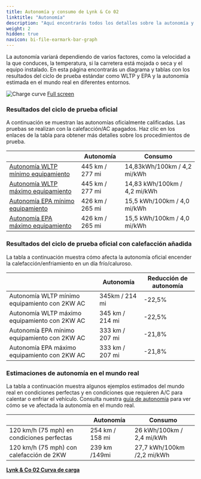 ```yaml
---
title: Autonomía y consumo de Lynk & Co 02
linktitle: "Autonomía"
description: "Aquí encontrarás todos los detalles sobre la autonomía y el consumo del Lynk & Co 02."
weight: 2
hidden: true
navicon: bi-file-earmark-bar-graph
---
```

<!-- markdownlint-disable MD033 -->
<!-- markdownlint-disable MD010 -->

La autonomía variará dependiendo de varios factores, como la velocidad a la que conduces, la temperatura, si la carretera está mojada o seca y el equipo instalado. En esta página encontrarás un diagrama y tablas con los resultados del ciclo de prueba estándar como WLTP y EPA y la autonomía estimada en el mundo real en diferentes entornos.

<img class="img-fluid" alt="Charge curve" src="/images//models/lynk_and_co/02/02/range.svg"/>
<a href="/images/models/lynk_and_co/02/02/range.svg">Full screen</a>

### Resultados del ciclo de prueba oficial

A continuación se muestran las autonomías oficialmente calificadas. Las pruebas se realizan con la calefacción/AC apagados. Haz clic en los enlaces de la tabla para obtener más detalles sobre los procedimientos de prueba.

<div class="table-responsive">
<table class="table table-striped border">
	<thead>
		<tr>
			<th>
			</th>
			<th>
				Autonomía
			</th>
			<th>
				Consumo
			</th>
		</tr>
	</thead>
	<tbody>
		<tr>
			<td>
				<a href="../../../../../guides/understandingrange/wltp/ ">
					Autonomía WLTP mínimo equipamiento
				</a>
			</td>
			<td>
				445 km / 277 mi
			</td>
			<td>
				14,83kWh/100km / 4,2 mi/kWh
			</td>
		</tr>
		<tr>
			<td>
				<a href="../../../../../guides/understandingrange/wltp/ ">
					Autonomía WLTP máximo equipamiento
				</a>
			</td>
			<td>
				445 km / 277 mi
			</td>
			<td>
				14,83 kWh/100km / 4,2 mi/kWh
			</td>
		</tr>
		<tr>
			<td>
				<a href="../../../../../guides/understandingrange/epa/ ">
					Autonomía EPA mínimo equipamiento
				</a>
			</td>
			<td>
				426 km / 265 mi
			</td>
			<td>
				15,5 kWh/100km / 4,0 mi/kWh
			</td>
		</tr>
		<tr>
			<td>
				<a href="../../../../../guides/understandingrange/epa/ ">
					Autonomía EPA máximo equipamiento
				</a>
			</td>
			<td>
				426 km / 265 mi
			</td>
			<td>
				15,5 kWh/100km / 4,0 mi/kWh
			</td>
		</tr>
	</tbody>
</table>
</div>

### Resultados del ciclo de prueba oficial con calefacción añadida

La tabla a continuación muestra cómo afecta la autonomía oficial encender la calefacción/enfriamiento en un día frío/caluroso.

<div class="table-responsive">
<table class="table table-striped border">
	<thead>
		<tr>
			<th>
			</th>
			<th>
				Autonomía
			</th>
			<th>
				Reducción de autonomía
			</th>
		</tr>
	</thead>
	<tbody>
		<tr>
			<td>
				Autonomía WLTP mínimo equipamiento con 2KW AC
			</td>
			<td>
				 345km / 214 mi 
			</td>
			<td>
				-22,5%
			</td>
		</tr>
		<tr>
			<td>
				Autonomía WLTP máximo equipamiento con 2KW AC
			</td>
			<td>
				345 km / 214 mi
			</td>
			<td>
				-22,5%
			</td>
		</tr>
		<tr>
			<td>
				Autonomía EPA mínimo equipamiento con 2KW AC
			</td>
			<td>
				333 km / 207 mi
			</td>
			<td>
				-21,8%
			</td>
		</tr>
		<tr>
			<td>
				Autonomía EPA máximo equipamiento con 2KW AC
			</td>
			<td>
				333 km / 207 mi
			</td>
			<td>
				-21,8%
			</td>
		</tr>
	</tbody>
</table>
</div>

### Estimaciones de autonomía en el mundo real

La tabla a continuación muestra algunos ejemplos estimados del mundo real en condiciones perfectas y en condiciones que requieren A/C para calentar o enfriar el vehículo. Consulta nuestra [guía de autonomía](../../../../../guides/understandingrange/) para ver cómo se ve afectada la autonomía en el mundo real.

<div class="table-responsive">
<table class="table table-striped border">
	<thead>
		<tr>
			<th>
			</th>
			<th>
				Autonomía
			</th>
			<th>
				Consumo
			</th>
		</tr>
	</thead>
	<tbody>
		<tr>
			<td>
				120 km/h (75 mph) en condiciones perfectas
			</td>
			<td>
				254 km / 158 mi
			</td>
			<td>
				26 kWh/100km / 2,4 mi/kWh
			</td>
		</tr>
		<tr>
			<td>
				120 km/h (75 mph) con calefacción de 2KW
			</td>
			<td>
				239 km /149mi
			</td>
			<td>
				27,7 kWh/100km /2,2 mi/kWh
			</td>
		</tr>
	</tbody>
</table>
</div>
<div class="mt-3 mb-3">
<a href="../" class="text-decoration-none text-black">
<strong><i class="bi-arrow-left"></i> Lynk & Co 02 </strong>
</a>
<a href="../chargingcurve/" class="text-decoration-none text-black float-end">
<strong>Curva de carga <i class="bi-arrow-right"></i></strong>
</a>
</div>
